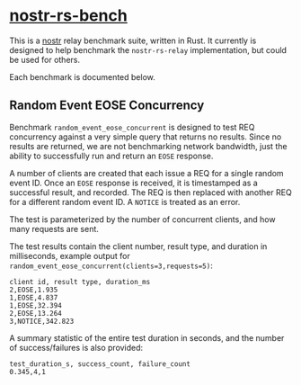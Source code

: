 # [nostr-rs-bench](https://git.sr.ht/~gheartsfield/nostr-rs-bench)

This is a [nostr](https://github.com/nostr-protocol/nostr) relay
benchmark suite, written in Rust.  It currently is designed to help
benchmark the `nostr-rs-relay` implementation, but could be used for
others.

Each benchmark is documented below.

## Random Event EOSE Concurrency

Benchmark `random_event_eose_concurrent` is designed to test REQ
concurrency against a very simple query that returns no results.
Since no results are returned, we are not benchmarking network
bandwidth, just the ability to successfully run and return an `EOSE`
response.

A number of clients are created that each issue a REQ for a single
random event ID.  Once an `EOSE` response is received, it is
timestamped as a successful result, and recorded.  The REQ is then
replaced with another REQ for a different random event ID.  A `NOTICE`
is treated as an error.

The test is parameterized by the number of concurrent clients, and how
many requests are sent.

The test results contain the client number, result type, and duration
in milliseconds, example output for
`random_event_eose_concurrent(clients=3,requests=5)`:

```
client id, result type, duration_ms
2,EOSE,1.935
1,EOSE,4.837
1,EOSE,32.394
2,EOSE,13.264
3,NOTICE,342.823
```

A summary statistic of the entire test duration in seconds, and the
number of success/failures is also provided:

```
test_duration_s, success_count, failure_count
0.345,4,1
```
